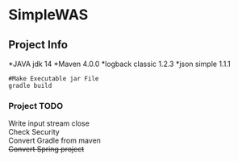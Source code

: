 
# SimpleWAS

## Project Info
*JAVA jdk 14
*Maven 4.0.0
*logback classic 1.2.3
*json simple 1.1.1

```
#Make Executable jar File
gradle build
```

### Project TODO
Write input stream close<br>
Check Security<br>
Convert Gradle from maven <br>
~~Convert Spring project~~
